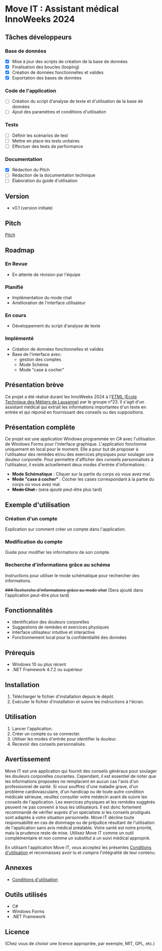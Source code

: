 # Move IT : Assistant médical InnoWeeks 2024

## Tâches développeurs
### Base de données
- [x] Mise à jour des scripts de création de la base de données
- [x] Finalisation des boucles (looping)
- [x] Création de données fonctionnelles et valides
- [x] Exportation des bases de données

### Code de l'application
- [ ] Création du script d'analyse de texte et d'utilisation de la base de données
- [ ] Ajout des paramètres et conditions d'utilisation

### Tests
- [ ] Définir les scénarios de test
- [ ] Mettre en place les tests unitaires
- [ ] Effectuer des tests de performance

### Documentation
- [x] Rédaction du Pitch
- [ ] Rédaction de la documentation technique
- [ ] Élaboration du guide d'utilisation

## Version
- v0.1 (version initiale)

## Pitch

[Pitch](./pitch.md)




## Roadmap
### En Revue
- En attente de révision par l'équipe

### Planifié
- Implémentation du mode chat
- Amélioration de l'interface utilisateur

### En cours
- Développement du script d'analyse de texte

### Implémenté
- Création de données fonctionnelles et valides
- Base de l'interface avec:
  - gestion des comptes
  - Mode Schéma
  - Mode "case à cocher"

## Présentation brève
Ce projet a été réalisé durant les InnoWeeks 2024 à l'[ETML (Ecole Technique des Métiers de Lausanne)](http://www.etml.ch) par le groupe n°23. Il s'agit d'un assistant médical qui extrait les informations importantes d'un texte en entrée et qui répond en fournissant des conseils ou des suppositions.

## Présentation complète
Ce projet est une application Windows programmée en C# avec l'utilisation de Windows Forms pour l'interface graphique. L'application fonctionne uniquement en local pour le moment. Elle a pour but de proposer à l'utilisateur des remèdes et/ou des exercices physiques pour soulager une douleur corporelle. Pour permettre d'afficher des conseils personnalisés à l'utilisateur, il existe actuellement deux modes d'entrée d'informations :
- **Mode Schématique** : Cliquer sur la partie du corps où vous avez mal.
- **Mode "case à cocher"** : Cocher les cases correspondant à la partie du corps où vous avez mal.
- ~~**Mode Chat** :~~ (sera ajouté peut-être plus tard)

## Exemple d'utilisation
### Création d'un compte
Explication sur comment créer un compte dans l'application.

### Modification du compte
Guide pour modifier les informations de son compte.

### Recherche d'informations grâce au schéma
Instructions pour utiliser le mode schématique pour rechercher des informations.

~~### Recherche d'informations grâce au mode chat~~
(Sera ajouté dans l'application peut-être plus tard)

## Fonctionnalités
- Identification des douleurs corporelles
- Suggestions de remèdes et exercices physiques
- Interface utilisateur intuitive et interactive
- Fonctionnement local pour la confidentialité des données

## Prérequis
- Windows 10 ou plus récent
- .NET Framework 4.7.2 ou supérieur

## Installation
1. Télécharger le fichier d'installation depuis le dépôt.
2. Exécuter le fichier d'installation et suivre les instructions à l'écran.

## Utilisation
1. Lancer l'application.
2. Créer un compte ou se connecter.
3. Utiliser les modes d'entrée pour identifier la douleur.
4. Recevoir des conseils personnalisés.

## Avertissement
Move IT est une application qui fournit des conseils généraux pour soulager les douleurs corporelles courantes. Cependant, il est essentiel de noter que les informations proposées ne remplacent en aucun cas l'avis d'un professionnel de santé. Si vous souffrez d'une maladie grave, d'un problème cardiovasculaire, d'un handicap ou de toute autre condition médicale sérieuse, veuillez consulter votre médecin avant de suivre les conseils de l'application.
Les exercices physiques et les remèdes suggérés peuvent ne pas convenir à tous les utilisateurs. Il est donc fortement recommandé de vérifier auprès d'un spécialiste si les conseils prodigués sont adaptés à votre situation personnelle. Move IT décline toute responsabilité en cas de dommage ou de préjudice résultant de l'utilisation de l'application sans avis médical préalable.
Votre santé est notre priorité, mais la prudence reste de mise. Utilisez Move IT comme un outil complémentaire et non comme un substitut à un suivi médical approprié.

En utilisant l'application Move IT, vous acceptez les présentes [Conditions d'utilisation](./ConditionsUtilisation.md) et reconnaissez avoir lu et compris l'intégralité de leur contenu.

## Annexes
- [Conditions d'utilisation](./ConditionsUtilisation.md)

## Outils utilisés
- C#
- Windows Forms
- .NET Framework

## Licence
(Chez vous de choisir une licence appropriée, par exemple, MIT, GPL, etc.)
